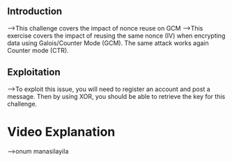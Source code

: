 ## Introduction
-->This challenge covers the impact of nonce reuse on GCM
-->This exercise covers the impact of reusing the same nonce (IV) when encrypting data using Galois/Counter Mode (GCM). The same attack works again Counter mode (CTR).

## Exploitation
-->To exploit this issue, you will need to register an account and post a message. Then by using XOR, you should be able to retrieve the key for this challenge.

# Video Explanation
-->onum manasilayila